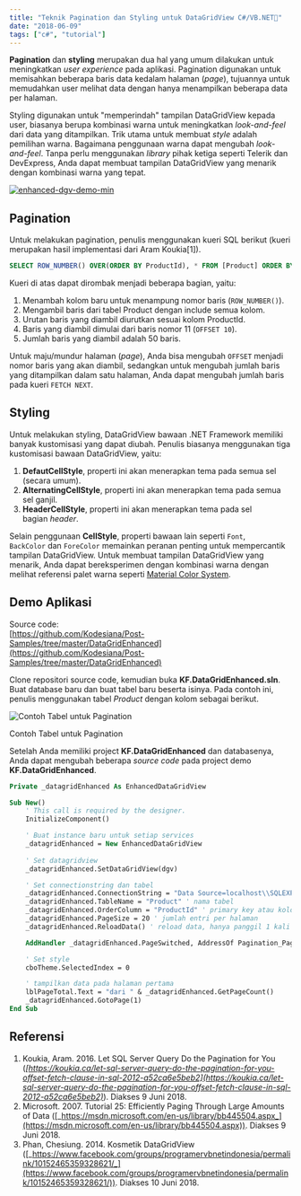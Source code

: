 ```yaml
---
title: "Teknik Pagination dan Styling untuk DataGridView C#/VB.NET📑"
date: "2018-06-09"
tags: ["c#", "tutorial"]
---
```


**Pagination** dan **styling** merupakan dua hal yang umum dilakukan untuk meningkatkan _user experience_ pada aplikasi. Pagination digunakan untuk memisahkan beberapa baris data kedalam halaman (*page*), tujuannya untuk memudahkan user melihat data dengan hanya menampilkan beberapa data per halaman.

Styling digunakan untuk "memperindah" tampilan DataGridView kepada user, biasanya berupa kombinasi warna untuk meningkatkan _look-and-feel_ dari data yang ditampilkan. Trik utama untuk membuat _style_ adalah pemilihan warna. Bagaimana penggunaan warna dapat mengubah _look-and-feel_. Tanpa perlu menggunakan _library_ pihak ketiga seperti Telerik dan DevExpress, Anda dapat membuat tampilan DataGridView yang menarik dengan kombinasi warna yang tepat.

[![enhanced-dgv-demo-min](/posts/2018-06-09/42081976985_c793f5c1c1_o.png)](https://www.flickr.com/photos/158825251@N05/42081976985/in/dateposted-public/)

## Pagination

Untuk melakukan pagination, penulis menggunakan kueri SQL berikut (kueri merupakan hasil implementasi dari Aram Koukia\[1\]).

```sql
SELECT ROW_NUMBER() OVER(ORDER BY ProductId), * FROM [Product] ORDER BY [ProductId] OFFSET 10 ROWS FETCH NEXT 50 ROWS ONLY;
```

Kueri di atas dapat dirombak menjadi beberapa bagian, yaitu:

1. Menambah kolom baru untuk menampung nomor baris (`ROW_NUMBER()`).
2. Mengambil baris dari tabel Product dengan include semua kolom.
3. Urutan baris yang diambil diurutkan sesuai kolom ProductId.
4. Baris yang diambil dimulai dari baris nomor 11 (`OFFSET 10`).
5. Jumlah baris yang diambil adalah 50 baris.

Untuk maju/mundur halaman (*page*), Anda bisa mengubah `OFFSET` menjadi nomor baris yang akan diambil, sedangkan untuk mengubah jumlah baris yang ditampilkan dalam satu halaman, Anda dapat mengubah jumlah baris pada kueri `FETCH NEXT`.

## Styling

Untuk melakukan styling, DataGridView bawaan .NET Framework memiliki banyak kustomisasi yang dapat diubah. Penulis biasanya menggunakan tiga kustomisasi bawaan DataGridView, yaitu:

1. **DefautCellStyle**, properti ini akan menerapkan tema pada semua sel (secara umum).
2. **AlternatingCellStyle**, properti ini akan menerapkan tema pada semua sel ganjil.
3. **HeaderCellStyle**, properti ini akan menerapkan tema pada sel bagian _header_.

Selain penggunaan **CellStyle**, properti bawaan lain seperti `Font`, `BackColor` dan `ForeColor` memainkan peranan penting untuk mempercantik tampilan DataGridView. Untuk membuat tampilan DataGridView yang menarik, Anda dapat bereksperimen dengan kombinasi warna dengan melihat referensi palet warna seperti [Material Color System](https://material.io/design/color/the-color-system.html).

## Demo Aplikasi

Source code:  
[https://github.com/Kodesiana/Post-Samples/tree/master/DataGridEnhanced](https://github.com/Kodesiana/Post-Samples/tree/master/DataGridEnhanced)

Clone repositori source code, kemudian buka **KF.DataGridEnhanced.sln**. Buat database baru dan buat tabel baru beserta isinya. Pada contoh ini, penulis menggunakan tabel _Product_ dengan kolom sebagai berikut.

![Contoh Tabel untuk Pagination](/posts/2018-06-09/42265141214_37dcf83fae_o_d.png)

Contoh Tabel untuk Pagination

Setelah Anda memiliki project **KF.DataGridEnhanced** dan databasenya, Anda dapat mengubah beberapa _source code_ pada project demo **KF.DataGridEnhanced**.

```vb
Private _datagridEnhanced As EnhancedDataGridView

Sub New()
    ' This call is required by the designer.
    InitializeComponent()

    ' Buat instance baru untuk setiap services 
    _datagridEnhanced = New EnhancedDataGridView
    
    ' Set datagridview 
    _datagridEnhanced.SetDataGridView(dgv)

    ' Set connectionstring dan tabel 
    _datagridEnhanced.ConnectionString = "Data Source=localhost\\SQLEXPRESS;Initial Catalog=WiyataBhakti;Integrated Security=True"
    _datagridEnhanced.TableName = "Product" ' nama tabel
    _datagridEnhanced.OrderColumn = "ProductId" ' primary key atau kolom lain untuk ordering
    _datagridEnhanced.PageSize = 20 ' jumlah entri per halaman 
    _datagridEnhanced.ReloadData() ' reload data, hanya panggil 1 kali sebelum ambil data

    AddHandler _datagridEnhanced.PageSwitched, AddressOf Pagination_PageSwitched ' event handler halaman

    ' Set style
    cboTheme.SelectedIndex = 0

    ' tampilkan data pada halaman pertama 
    lblPageTotal.Text = "dari " & _datagridEnhanced.GetPageCount()
    _datagridEnhanced.GotoPage(1)
End Sub
```

## Referensi

1. Koukia, Aram. 2016. Let SQL Server Query Do the Pagination for You (_[https://koukia.ca/let-sql-server-query-do-the-pagination-for-you-offset-fetch-clause-in-sql-2012-a52ca6e5beb2](https://koukia.ca/let-sql-server-query-do-the-pagination-for-you-offset-fetch-clause-in-sql-2012-a52ca6e5beb2)_). Diakses 9 Juni 2018.
2. Microsoft. 2007. Tutorial 25: Efficiently Paging Through Large Amounts of Data ([_https://msdn.microsoft.com/en-us/library/bb445504.aspx_](https://msdn.microsoft.com/en-us/library/bb445504.aspx)). Diakses 9 Juni 2018.
3. Phan, Chesiung. 2014. Kosmetik DataGridView ([_https://www.facebook.com/groups/programervbnetindonesia/permalink/10152465359328621/_](https://www.facebook.com/groups/programervbnetindonesia/permalink/10152465359328621/)). Diakses 10 Juni 2018.
